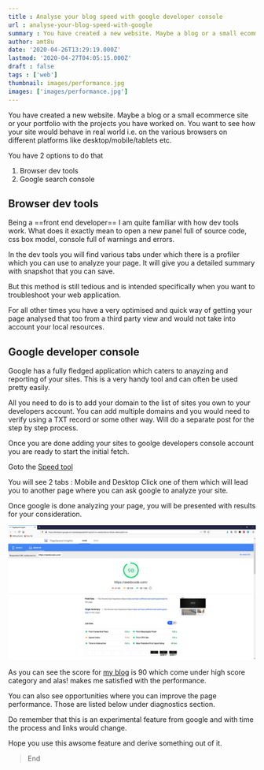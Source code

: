 ```yaml
---
title : Analyse your blog speed with google developer console
url : analyse-your-blog-speed-with-google
summary : You have created a new website. Maybe a blog or a small ecommerce site or your portfolio with the projects you have worked on. You want to see how your site would behave in real world i.e. on the various browsers on different platforms like desktop/mobile/tablets etc.
author: amt8u
date: '2020-04-26T13:29:19.000Z'
lastmod: '2020-04-27T04:05:15.000Z'
draft : false
tags : ['web']
thumbnail: images/performance.jpg
images: ['images/performance.jpg']
---
```


You have created a new website. Maybe a blog or a small ecommerce site or your portfolio with the projects you have worked on. You want to see how your site would behave in real world i.e. on the various browsers on different platforms like desktop/mobile/tablets etc.

You have 2 options to do that

1. Browser dev tools
2. Google search console 

## Browser dev tools
Being a ==front end developer== I am quite familiar with how dev tools work. What does it exactly mean to open a new panel full of source code, css box model, console full of warnings and errors.

In the dev tools you will find various tabs under which there is a profiler which you can use to analyze your page. It will give you a detailed summary with snapshot that you can save.

But this method is still tedious and is intended specifically when you want to troubleshoot your web application.

For all other times you have a very optimised and quick way of getting your page analysed that too from a third party view and would not take into account your local resources.

## Google developer console
Google has a fully fledged application which caters to anayzing and reporting of your sites. This is a very handy tool and can often be used pretty easily.

All you need to do is to add your domain to the list of sites you own to your developers account. You can add multiple domains and you would need to verify using a TXT record or some other way. Will do a separate post for the step by step process.

Once you are done adding your sites to goolge developers console account you are ready to start the initial fetch.

Goto the [Speed tool](https://search.google.com/search-console/speed)

You will see 2 tabs : Mobile and Desktop
Click one of them which will lead you to another page where you can ask google to analyze your site.

Once google is done analyzing your page, you will be presented with results for your consideration.

![chrome-dev-console](images/GoogleConsole.png)

As you can see the score for [my blog](https://cybercafe.dev/) is 90 which come under high score category and alas! makes me satisfied with the performance.

You can also see opportunities where you can improve the page performance. Those are listed below under diagnostics section.

Do remember that this is an experimental feature from google and with time the process and links would change.

Hope you use this awsome feature and derive something out of it.

> End


